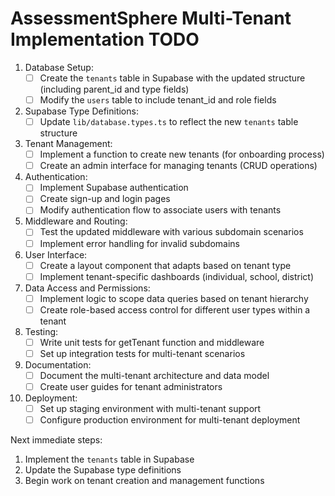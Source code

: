 # AssessmentSphere Multi-Tenant Implementation TODO

1. Database Setup:
   - [ ] Create the `tenants` table in Supabase with the updated structure (including parent_id and type fields)
   - [ ] Modify the `users` table to include tenant_id and role fields

2. Supabase Type Definitions:
   - [ ] Update `lib/database.types.ts` to reflect the new `tenants` table structure

3. Tenant Management:
   - [ ] Implement a function to create new tenants (for onboarding process)
   - [ ] Create an admin interface for managing tenants (CRUD operations)

4. Authentication:
   - [ ] Implement Supabase authentication
   - [ ] Create sign-up and login pages
   - [ ] Modify authentication flow to associate users with tenants

5. Middleware and Routing:
   - [ ] Test the updated middleware with various subdomain scenarios
   - [ ] Implement error handling for invalid subdomains

6. User Interface:
   - [ ] Create a layout component that adapts based on tenant type
   - [ ] Implement tenant-specific dashboards (individual, school, district)

7. Data Access and Permissions:
   - [ ] Implement logic to scope data queries based on tenant hierarchy
   - [ ] Create role-based access control for different user types within a tenant

8. Testing:
   - [ ] Write unit tests for getTenant function and middleware
   - [ ] Set up integration tests for multi-tenant scenarios

9. Documentation:
   - [ ] Document the multi-tenant architecture and data model
   - [ ] Create user guides for tenant administrators

10. Deployment:
    - [ ] Set up staging environment with multi-tenant support
    - [ ] Configure production environment for multi-tenant deployment

Next immediate steps:
1. Implement the `tenants` table in Supabase
2. Update the Supabase type definitions
3. Begin work on tenant creation and management functions